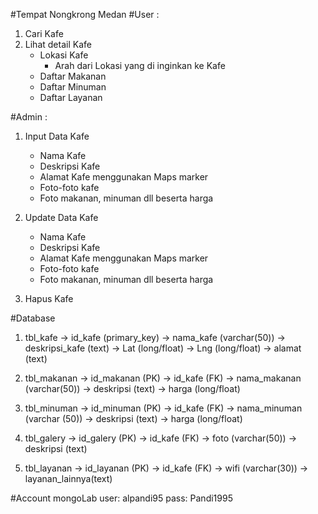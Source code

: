 #Tempat Nongkrong Medan
#User :
1. Cari Kafe
2. Lihat detail Kafe
	- Lokasi Kafe
		- Arah dari Lokasi yang di inginkan ke Kafe
	- Daftar Makanan
	- Daftar Minuman
	- Daftar Layanan

#Admin :
1. Input Data Kafe
	- Nama Kafe
	- Deskripsi Kafe
	- Alamat Kafe menggunakan Maps marker
	- Foto-foto kafe
	- Foto makanan, minuman dll beserta harga

2. Update Data Kafe
	- Nama Kafe
	- Deskripsi Kafe
	- Alamat Kafe menggunakan Maps marker
	- Foto-foto kafe
	- Foto makanan, minuman dll beserta harga

3. Hapus Kafe


#Database
1. tbl_kafe
	-> id_kafe (primary_key)
	-> nama_kafe (varchar(50))
	-> deskripsi_kafe (text)
	-> Lat (long/float)
	-> Lng (long/float)
	-> alamat (text)

2. tbl_makanan
	-> id_makanan (PK)
	-> id_kafe (FK)
	-> nama_makanan (varchar(50))
	-> deskripsi (text)
	-> harga (long/float)

3. tbl_minuman
	-> id_minuman (PK)
	-> id_kafe (FK)
	-> nama_minuman (varchar (50))
	-> deskripsi (text)
	-> harga (long/float)

4. tbl_galery
	-> id_galery (PK)
	-> id_kafe (FK)
	-> foto (varchar(50))
	-> deskripsi (text)

5. tbl_layanan
	-> id_layanan (PK)
	-> id_kafe (FK)
	-> wifi (varchar(30))
	-> layanan_lainnya(text)

#Account mongoLab
user: alpandi95
pass: Pandi1995